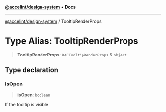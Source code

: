 [**@accelint/design-system**](../README.md) • **Docs**

***

[@accelint/design-system](../README.md) / TooltipRenderProps

# Type Alias: TooltipRenderProps

> **TooltipRenderProps**: `RACTooltipRenderProps` & `object`

## Type declaration

### isOpen

> **isOpen**: `boolean`

If the tooltip is visible
